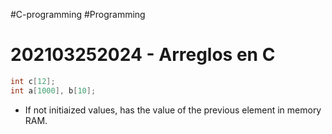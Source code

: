 #C-programming #Programming
# 202103252024 - Arreglos en C

```c
int c[12];
int a[1000], b[10];
```
- If not initiaized values, has the value of the previous element in memory RAM.
